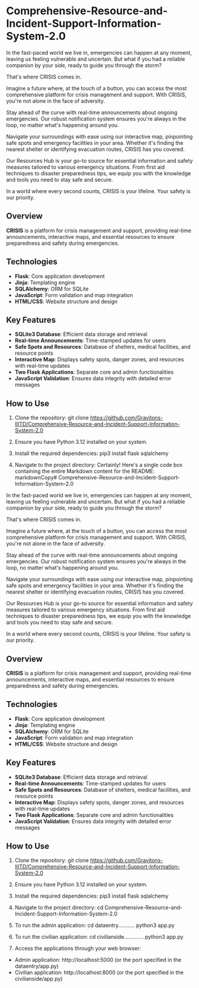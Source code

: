 # Comprehensive-Resource-and-Incident-Support-Information-System-2.0

In the fast-paced world we live in, emergencies can happen at any moment, leaving us feeling vulnerable and uncertain. But what if you had a reliable companion by your side, ready to guide you through the storm?

That's where CRISIS comes in. 

Imagine a future where, at the touch of a button, you can access the most comprehensive platform for crisis management and support. With CRISIS, you're not alone in the face of adversity. 

Stay ahead of the curve with real-time announcements about ongoing emergencies. Our robust notification system ensures you're always in the loop, no matter what's happening around you.

Navigate your surroundings with ease using our interactive map, pinpointing safe spots and emergency facilities in your area. Whether it's finding the nearest shelter or identifying evacuation routes, CRISIS has you covered.

Our Resources Hub is your go-to source for essential information and safety measures tailored to various emergency situations. From first aid techniques to disaster preparedness tips, we equip you with the knowledge and tools you need to stay safe and secure.

In a world where every second counts, CRISIS is your lifeline. Your safety is our priority.

## Overview

**CRISIS** is a platform for crisis management and support, providing real-time announcements, interactive maps, and essential resources to ensure preparedness and safety during emergencies.

## Technologies

- **Flask**: Core application development
- **Jinja**: Templating engine
- **SQLAlchemy**: ORM for SQLite
- **JavaScript**: Form validation and map integration
- **HTML/CSS**: Website structure and design

## Key Features

- **SQLite3 Database**: Efficient data storage and retrieval
- **Real-time Announcements**: Time-stamped updates for users
- **Safe Spots and Resources**: Database of shelters, medical facilities, and resource points
- **Interactive Map**: Displays safety spots, danger zones, and resources with real-time updates
- **Two Flask Applications**: Separate core and admin functionalities
- **JavaScript Validation**: Ensures data integrity with detailed error messages

## How to Use

1. Clone the repository: git clone https://github.com/Gravitons-IIITD/Comprehensive-Resource-and-Incident-Support-Information-System-2.0

2. Ensure you have Python 3.12 installed on your system.

3. Install the required dependencies: pip3 install flask sqlalchemy

4. Navigate to the project directory: Certainly! Here's a single code box containing the entire Markdown content for the README:
markdownCopy# Comprehensive-Resource-and-Incident-Support-Information-System-2.0

In the fast-paced world we live in, emergencies can happen at any moment, leaving us feeling vulnerable and uncertain. But what if you had a reliable companion by your side, ready to guide you through the storm?

That's where CRISIS comes in. 

Imagine a future where, at the touch of a button, you can access the most comprehensive platform for crisis management and support. With CRISIS, you're not alone in the face of adversity. 

Stay ahead of the curve with real-time announcements about ongoing emergencies. Our robust notification system ensures you're always in the loop, no matter what's happening around you.

Navigate your surroundings with ease using our interactive map, pinpointing safe spots and emergency facilities in your area. Whether it's finding the nearest shelter or identifying evacuation routes, CRISIS has you covered.

Our Resources Hub is your go-to source for essential information and safety measures tailored to various emergency situations. From first aid techniques to disaster preparedness tips, we equip you with the knowledge and tools you need to stay safe and secure.

In a world where every second counts, CRISIS is your lifeline. Your safety is our priority.

## Overview

**CRISIS** is a platform for crisis management and support, providing real-time announcements, interactive maps, and essential resources to ensure preparedness and safety during emergencies.

## Technologies

- **Flask**: Core application development
- **Jinja**: Templating engine
- **SQLAlchemy**: ORM for SQLite
- **JavaScript**: Form validation and map integration
- **HTML/CSS**: Website structure and design

## Key Features

- **SQLite3 Database**: Efficient data storage and retrieval
- **Real-time Announcements**: Time-stamped updates for users
- **Safe Spots and Resources**: Database of shelters, medical facilities, and resource points
- **Interactive Map**: Displays safety spots, danger zones, and resources with real-time updates
- **Two Flask Applications**: Separate core and admin functionalities
- **JavaScript Validation**: Ensures data integrity with detailed error messages

## How to Use

1. Clone the repository:
git clone https://github.com/Gravitons-IIITD/Comprehensive-Resource-and-Incident-Support-Information-System-2.0

2. Ensure you have Python 3.12 installed on your system.

3. Install the required dependencies:
pip3 install flask sqlalchemy

4. Navigate to the project directory:
cd Comprehensive-Resource-and-Incident-Support-Information-System-2.0

5. To run the admin application: 
cd dataentry...........
python3 app.py

6. To run the civilian application:
cd civilianside.............
python3 app.py

7. Access the applications through your web browser:
- Admin application: http://localhost:5000 (or the port specified in the dataentry/app.py)
- Civilian application: http://localhost:8000 (or the port specified in the civilianside/app.py)
